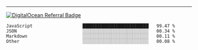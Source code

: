 ---
[![DigitalOcean Referral Badge](https://web-platforms.sfo2.digitaloceanspaces.com/WWW/Badge%203.svg)](https://www.digitalocean.com/?refcode=37fa54d82492&utm_campaign=Referral_Invite&utm_medium=Referral_Program&utm_source=badge)

<!--START_SECTION:waka-->

```text
JavaScript                   █████████████████████████   99.47 %
JSON                         ░░░░░░░░░░░░░░░░░░░░░░░░░   00.34 %
Markdown                     ░░░░░░░░░░░░░░░░░░░░░░░░░   00.11 %
Other                        ░░░░░░░░░░░░░░░░░░░░░░░░░   00.08 %
```

<!--END_SECTION:waka-->


[linkedin]: https://www.linkedin.com/in/mohamed-elh/

